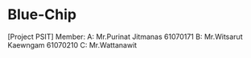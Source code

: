 # Blue-Chip
[Project PSIT]
Member:
A: Mr.Purinat Jitmanas 61070171
B: Mr.Witsarut Kaewngam 61070210
C: Mr.Wattanawit

